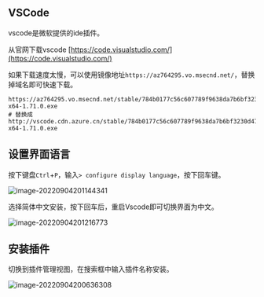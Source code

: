 ## VSCode

vscode是微软提供的ide插件。

从官网下载vscode [https://code.visualstudio.com/](https://code.visualstudio.com/)

如果下载速度太慢，可以使用镜像地址`https://az764295.vo.msecnd.net/`，替换掉域名即可快速下载。

```shell
https://az764295.vo.msecnd.net/stable/784b0177c56c607789f9638da7b6bf3230d47a8c/VSCodeUserSetup-x64-1.71.0.exe
# 替换成
http://vscode.cdn.azure.cn/stable/784b0177c56c607789f9638da7b6bf3230d47a8c/VSCodeUserSetup-x64-1.71.0.exe
```

## 设置界面语言

按下键盘`Ctrl`+`P`，输入`> configure display language`，按下回车键。

![image-20220904201144341](https://uniapp-vue2-ts-template.oss-cn-shenzhen.aliyuncs.com/image-20220904201144341.png)

选择简体中文安装，按下回车后，重启Vscode即可切换界面为中文。

![image-20220904201216773](https://uniapp-vue2-ts-template.oss-cn-shenzhen.aliyuncs.com/image-20220904201216773.png)

## 安装插件

切换到插件管理视图，在搜索框中输入插件名称安装。

![image-20220904200636308](https://uniapp-vue2-ts-template.oss-cn-shenzhen.aliyuncs.com/image-20220904200636308.png)